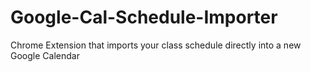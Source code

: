 # Google-Cal-Schedule-Importer
Chrome Extension that imports your class schedule directly into a new Google Calendar 
